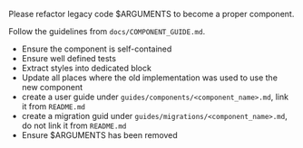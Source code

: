Please refactor legacy code $ARGUMENTS to become a proper component.

Follow the guidelines from `docs/COMPONENT_GUIDE.md`.

* Ensure the component is self-contained
* Ensure well defined tests
* Extract styles into dedicated block
* Update all places where the old implementation was used to use the new component
* create a user guide under `guides/components/<component_name>.md`, link it from `README.md`
* create a migration guid under `guides/migrations/<component_name>.md`, do not link it from `README.md`
* Ensure $ARGUMENTS has been removed